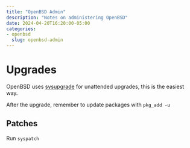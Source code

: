 ```yaml
---
title: "OpenBSD Admin"
description: "Notes on administering OpenBSD"
date: 2024-04-20T16:20:00-05:00
categories:
- openbsd
  slug: openbsd-admin
---
```


# Upgrades

OpenBSD uses [sysupgrade](https://man.openbsd.org/sysupgrade) for unattended upgrades, this is the easiest way.

After the upgrade, remember to update packages with `pkg_add -u`

## Patches

Run `syspatch`
